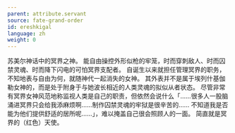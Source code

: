 ```yaml
---
parent: attribute.servant
source: fate-grand-order
id: ereshkigal
language: zh
weight: 0
---
```


苏美尔神话中的冥界之神。
能自由操控外形似枪的牢笼，时而穿刺敌人、时而囚禁灵魂、时而降下闪电的可怕冥界支配者。
自诞生以来就担任管理冥界的职务，不知地表与自由为何，就随神代一起消失的女神。
其外表并不是属于埃列什基伽勒女神的，而是处于附身于与她波长相近的人类灵魂的拟似从者状态。
尽管非常有冥界女神风范地称监视人类是自己的职责，但依然会说什么「……很多人一股脑涌进冥界只会给我添麻烦啊……制作囚禁灵魂的牢狱是很辛苦的……
不知道我是否能为他们提供舒适的居所呢……」，难以掩盖自己很会照顾人的一面。
简直就是冥界的（红色）天使。
